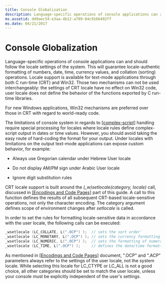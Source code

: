 ```yaml
---
title: Console Globalization
description: Language-specific operations of console applications can and should follow the locale settings of the system.
ms.assetid: dd9aec54-e3aa-4b12-a709-04c9166492ff
ms.date: 04/21/2017
---
```

# Console Globalization

Language-specific operations of console applications can and should follow the locale settings of the system. This will guarantee locale-authentic formatting of numbers, date, time, currency values, and collation (sorting) operations. Locale support is available for text-mode applications through both C run-time (CRT) and Win32. Those two mechanisms can not be used interchangeably: the settings of CRT locale have no effect on Win32 code, user locale does not define the behavior of the functions exported by C run-time libraries.

For new Windows applications, Win32 mechanisms are preferred over those in CRT with regard to world-ready code.

The limitations of console system in regards to [[complex-script]](https://msdn.microsoft.com/en-us/goglobal/bb688137 "complex-script") handling require special processing for locales where locale rules define complex-script output in dates or time values. However, you should avoid taking the easy route of hard-coding the format for your output. Under locales with limitations on the output text-mode applications can expose custom behavior, for example:

-   Always use Gregorian calendar under Hebrew User locale

-   Do not display AM/PM sign under Arabic User locale

-   Ignore digit substitution rules

CRT locale support is built around the *(\_w)setlocale(category, locale)* call, discussed in [[Encodings and Code Pages]](https://msdn.microsoft.com/en-us/goglobal/bb688114 "Encodings and Code Pages") part of this guide. A call to this function defines the results of all subsequent CRT-based locale-sensitive operations, not only the character encoding. The category argument defines scope of environment changes after *setlocale* is called.

In order to set the rules for formatting locale-sensitive data in accordance with the user locale, the following calls can be executed:

```C++
_wsetlocale (LC_COLLATE, L(".OCP") );  // sets the sort order`
_wsetlocale (LC_MONETARY, L(".OCP") ); // sets the currency formatting rules`
_wsetlocale (LC_NUMERIC, L(".OCP") );  // sets the formatting of numerals`
_wsetlocale (LC_TIME, L(".OCP") );     // defines the date/time formatting`
```

As mentioned in [[Encodings and Code Pages]](https://msdn.microsoft.com/en-us/goglobal/bb688114 "Encodings and Code Pages") document, ".OCP" and ".ACP" parameters always refer to the settings of the user locale, not the system locale. While selecting this locale for LC\_CTYPE or LC\_ALL is not a good choice, all other categories should be set to match the user locale, unless your console must be explicitly independent of the user's settings.


